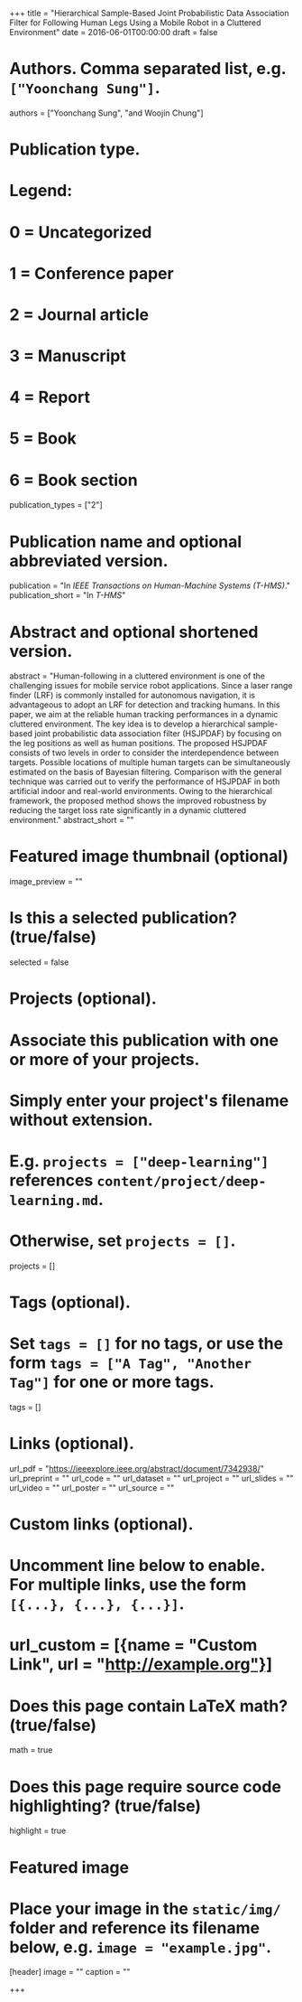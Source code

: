 +++
title = "Hierarchical Sample-Based Joint Probabilistic Data Association Filter for Following Human Legs Using a Mobile Robot in a Cluttered Environment"
date = 2016-06-01T00:00:00
draft = false

# Authors. Comma separated list, e.g. `["Yoonchang Sung"]`.
authors = ["Yoonchang Sung", "and Woojin Chung"]

# Publication type.
# Legend:
# 0 = Uncategorized
# 1 = Conference paper
# 2 = Journal article
# 3 = Manuscript
# 4 = Report
# 5 = Book
# 6 = Book section
publication_types = ["2"]

# Publication name and optional abbreviated version.
publication = "In *IEEE Transactions on Human-Machine Systems (T-HMS)*."
publication_short = "In *T-HMS*"

# Abstract and optional shortened version.
abstract = "Human-following in a cluttered environment is one of the challenging issues for mobile service robot applications. Since a laser range finder (LRF) is commonly installed for autonomous navigation, it is advantageous to adopt an LRF for detection and tracking humans. In this paper, we aim at the reliable human tracking performances in a dynamic cluttered environment. The key idea is to develop a hierarchical sample-based joint probabilistic data association filter (HSJPDAF) by focusing on the leg positions as well as human positions. The proposed HSJPDAF consists of two levels in order to consider the interdependence between targets. Possible locations of multiple human targets can be simultaneously estimated on the basis of Bayesian filtering. Comparison with the general technique was carried out to verify the performance of HSJPDAF in both artificial indoor and real-world environments. Owing to the hierarchical framework, the proposed method shows the improved robustness by reducing the target loss rate significantly in a dynamic cluttered environment."
abstract_short = ""

# Featured image thumbnail (optional)
image_preview = ""

# Is this a selected publication? (true/false)
selected = false

# Projects (optional).
#   Associate this publication with one or more of your projects.
#   Simply enter your project's filename without extension.
#   E.g. `projects = ["deep-learning"]` references `content/project/deep-learning.md`.
#   Otherwise, set `projects = []`.
projects = []

# Tags (optional).
#   Set `tags = []` for no tags, or use the form `tags = ["A Tag", "Another Tag"]` for one or more tags.
tags = []

# Links (optional).
url_pdf = "https://ieeexplore.ieee.org/abstract/document/7342938/"
url_preprint = ""
url_code = ""
url_dataset = ""
url_project = ""
url_slides = ""
url_video = ""
url_poster = ""
url_source = ""

# Custom links (optional).
#   Uncomment line below to enable. For multiple links, use the form `[{...}, {...}, {...}]`.
# url_custom = [{name = "Custom Link", url = "http://example.org"}]

# Does this page contain LaTeX math? (true/false)
math = true

# Does this page require source code highlighting? (true/false)
highlight = true

# Featured image
# Place your image in the `static/img/` folder and reference its filename below, e.g. `image = "example.jpg"`.
[header]
image = ""
caption = ""

+++

